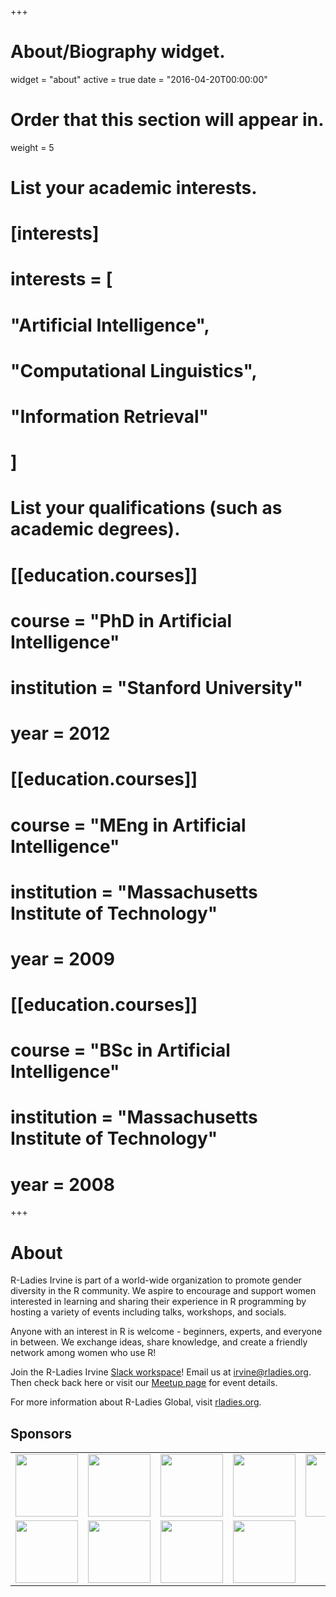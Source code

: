 +++
# About/Biography widget.
widget = "about"
active = true
date = "2016-04-20T00:00:00"

# Order that this section will appear in.
weight = 5

# List your academic interests.
# [interests]
#   interests = [
#     "Artificial Intelligence",
#     "Computational Linguistics",
#     "Information Retrieval"
#   ]

# List your qualifications (such as academic degrees).
# [[education.courses]]
#   course = "PhD in Artificial Intelligence"
#   institution = "Stanford University"
#   year = 2012
# 
# [[education.courses]]
#   course = "MEng in Artificial Intelligence"
#   institution = "Massachusetts Institute of Technology"
#   year = 2009
# 
# [[education.courses]]
#   course = "BSc in Artificial Intelligence"
#   institution = "Massachusetts Institute of Technology"
#   year = 2008
 
+++

# About

R-Ladies Irvine is part of a world-wide organization to promote gender diversity in the R community. We aspire to encourage and support women interested in learning and sharing their experience in R programming by hosting a variety of events including talks, workshops, and socials. 

Anyone with an interest in R is welcome - beginners, experts, and everyone in between. We exchange ideas, share knowledge, and create a friendly network among women who use R! 

Join the R-Ladies Irvine [Slack workspace](https://socalrug.herokuapp.com/)! Email us at [irvine@rladies.org](mailto:irvine@rladies.org). Then check back here or visit our [Meetup page](https://www.meetup.com/rladies-irvine/) for event details.

For more information about R-Ladies Global, visit [rladies.org](http://rladies.org/).

## Sponsors

| | | | | |
|------|------|------|------|------|
| <a href="https://nasa.gov/"><img src="/img/nasalogo.jpg" width="100" height="100" /></a> | <a href="https://open.nasa.gov/explore/datanauts/"><img src="/img/nasadatanauts.png" width="100" height="100" /></a> | <a href="https://peoplespace.us/"><img src="/img/peoplespace.jpg" width="100" height="100" /></a> | <a href="https://uci.edu/"><img src="/img/ucirvine.jpg" width="100" height="100" /></a> | <a href="https://datascience.uci.edu/"><img src="/img/ucidatascience.jpg" width="100" /></a> |
| <a href="https://www.r-consortium.org/"><img src="/img/rconsortium_test.png" width="100" height="100" /></a> | <a href="https://forwards.github.io/"><img src="/img/rforwards.png" width="100" height="100" /></a> | <a href="https://developer.microsoft.com/en-us/advocates/"><img src="/img/microsoftdevadvocates.jpg" width="100" height="100" /></a> | <a href="https://www.microsoft.com/"><img src="/img/microsoft.jpg" width="100" height="100" /></a> | |
